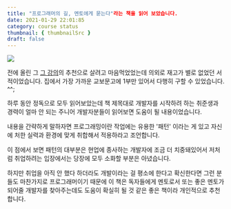 ```yaml
---
title: "프로그래머의 길, 멘토에게 묻는다"라는 책을 읽어 보았습니다.
date: 2021-01-29 22:01:85
category: course status
thumbnail: { thumbnailSrc }
draft: false
---
```


![]([./images/oneImg.png](http://image.yes24.com/momo/TopCate88/MidCate04/8733735.jpg))


전에 올린 그 [그 강의](https://www.inflearn.com/course/%EA%B0%9C%EB%B0%9C%EC%9E%90-%EC%B7%A8%EC%97%85-%ED%86%B5%ED%95%A9%ED%8E%B8#, "inflearn link")의 추천으로 
살려고 마음먹었었는데
의외로 재고가 별로 없었던 서적이었습니다.
집에서 가장 가까운 교보문고에 1부만 있어서 
다행히 구할 수 있었습니다. ^^;

하루 동안 정독으로 모두 읽어보았는데
책 제목대로 개발자를 시작하려 하는 취준생과
경력이 얼마 안 되는 주니어 개발자분들이
읽어보면 도움이 될 내용이었습니다.

내용을 간략하게 말하자면 
프로그래밍이란 작업에는 유용한 '패턴' 이라는 게 있고
자신에 처한 실력과 환경에 맞게
취합해서 적용하라고 조언합니다.

이 점에서 보면 패턴의 대부분은
현업에 종사하는 개발자에
조금 더 치중돼있어서 저처럼
취업하려는 입장에서는 당장에
모두 소화할 부분은 아녔습니다.

하지만 취업을 아직 안 했다 하더라도
개발이라는 걸 평소에 한다고 확신한다면
그런 분들도 마찬가지로 프로그래머이기 때문에
이 책은 독자들에게 멘토로서 또는
좋은 멘토가 되어줄 개발자를 찾아주는데도
도움이 확실히 될 것 같은 좋은 책이라 개인적으로 추천합니다.
